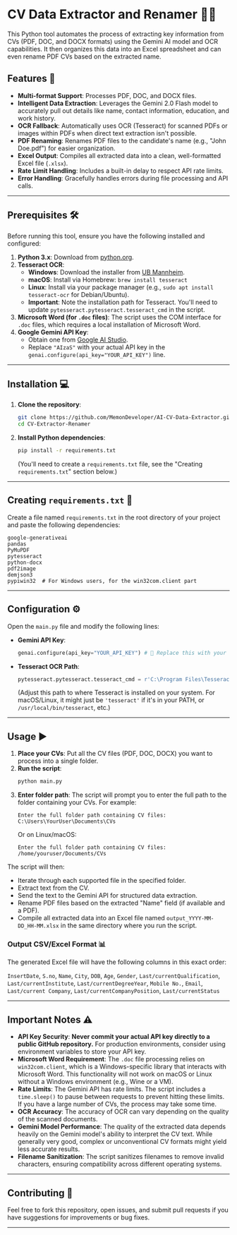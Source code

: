 # CV Data Extractor and Renamer 📄✨

This Python tool automates the process of extracting key information from CVs (PDF, DOC, and DOCX formats) using the Gemini AI model and OCR capabilities. It then organizes this data into an Excel spreadsheet and can even rename PDF CVs based on the extracted name.

## Features 🚀

  * **Multi-format Support**: Processes PDF, DOC, and DOCX files.
  * **Intelligent Data Extraction**: Leverages the Gemini 2.0 Flash model to accurately pull out details like name, contact information, education, and work history.
  * **OCR Fallback**: Automatically uses OCR (Tesseract) for scanned PDFs or images within PDFs when direct text extraction isn't possible.
  * **PDF Renaming**: Renames PDF files to the candidate's name (e.g., "John Doe.pdf") for easier organization.
  * **Excel Output**: Compiles all extracted data into a clean, well-formatted Excel file (`.xlsx`).
  * **Rate Limit Handling**: Includes a built-in delay to respect API rate limits.
  * **Error Handling**: Gracefully handles errors during file processing and API calls.

-----

## Prerequisites 🛠️

Before running this tool, ensure you have the following installed and configured:

1.  **Python 3.x**: Download from [python.org](https://www.python.org/downloads/).
2.  **Tesseract OCR**:
      * **Windows**: Download the installer from [UB Mannheim](https://www.google.com/search?q=https://github.com/UB-Mannheim/tesseract/wiki).
      * **macOS**: Install via Homebrew: `brew install tesseract`
      * **Linux**: Install via your package manager (e.g., `sudo apt install tesseract-ocr` for Debian/Ubuntu).
      * **Important**: Note the installation path for Tesseract. You'll need to update `pytesseract.pytesseract.tesseract_cmd` in the script.
3.  **Microsoft Word (for `.doc` files)**: The script uses the COM interface for `.doc` files, which requires a local installation of Microsoft Word.
4.  **Google Gemini API Key**:
      * Obtain one from [Google AI Studio](https://aistudio.google.com/app/apikey).
      * Replace `"AIzaS"` with your actual API key in the `genai.configure(api_key="YOUR_API_KEY")` line.

-----

## Installation 💻

1.  **Clone the repository**:
    ```bash
    git clone https://github.com/MemonDeveloper/AI-CV-Data-Extractor.git
    cd CV-Extractor-Renamer
    ```
2.  **Install Python dependencies**:
    ```bash
    pip install -r requirements.txt
    ```
    (You'll need to create a `requirements.txt` file, see the "Creating `requirements.txt`" section below.)

-----

## Creating `requirements.txt` 📝

Create a file named `requirements.txt` in the root directory of your project and paste the following dependencies:

```
google-generativeai
pandas
PyMuPDF
pytesseract
python-docx
pdf2image
demjson3
pypiwin32  # For Windows users, for the win32com.client part
```

-----

## Configuration ⚙️

Open the `main.py` file and modify the following lines:

  * **Gemini API Key**:
    ```python
    genai.configure(api_key="YOUR_API_KEY") # 🔁 Replace this with your real API key
    ```
  * **Tesseract OCR Path**:
    ```python
    pytesseract.pytesseract.tesseract_cmd = r'C:\Program Files\Tesseract-OCR\tesseract.exe' # 🔁 Modify if needed
    ```
    (Adjust this path to where Tesseract is installed on your system. For macOS/Linux, it might just be `'tesseract'` if it's in your PATH, or `/usr/local/bin/tesseract`, etc.)

-----

## Usage ▶️

1.  **Place your CVs**: Put all the CV files (PDF, DOC, DOCX) you want to process into a single folder.
2.  **Run the script**:
    ```bash
    python main.py
    ```
3.  **Enter folder path**: The script will prompt you to enter the full path to the folder containing your CVs. For example:
    ```
    Enter the full folder path containing CV files: C:\Users\YourUser\Documents\CVs
    ```
    Or on Linux/macOS:
    ```
    Enter the full folder path containing CV files: /home/youruser/Documents/CVs
    ```

The script will then:

  * Iterate through each supported file in the specified folder.
  * Extract text from the CV.
  * Send the text to the Gemini API for structured data extraction.
  * Rename PDF files based on the extracted "Name" field (if available and a PDF).
  * Compile all extracted data into an Excel file named `output_YYYY-MM-DD_HH-MM.xlsx` in the same directory where you run the script.

### Output CSV/Excel Format 📊

The generated Excel file will have the following columns in this exact order:

`InsertDate`, `S.no`, `Name`, `City`, `DOB`, `Age`, `Gender`, `Last/currentQualification`, `Last/currentInstitute`, `Last/currentDegreeYear`, `Mobile No.`, `Email`, `Last/current Company`, `Last/currentCompanyPosition`, `Last/currentStatus`

-----

## Important Notes ⚠️

  * **API Key Security**: **Never commit your actual API key directly to a public GitHub repository.** For production environments, consider using environment variables to store your API key.
  * **Microsoft Word Requirement**: The `.doc` file processing relies on `win32com.client`, which is a Windows-specific library that interacts with Microsoft Word. This functionality will not work on macOS or Linux without a Windows environment (e.g., Wine or a VM).
  * **Rate Limits**: The Gemini API has rate limits. The script includes a `time.sleep()` to pause between requests to prevent hitting these limits. If you have a large number of CVs, the process may take some time.
  * **OCR Accuracy**: The accuracy of OCR can vary depending on the quality of the scanned documents.
  * **Gemini Model Performance**: The quality of the extracted data depends heavily on the Gemini model's ability to interpret the CV text. While generally very good, complex or unconventional CV formats might yield less accurate results.
  * **Filename Sanitization**: The script sanitizes filenames to remove invalid characters, ensuring compatibility across different operating systems.

-----

## Contributing 🤝

Feel free to fork this repository, open issues, and submit pull requests if you have suggestions for improvements or bug fixes.

-----
